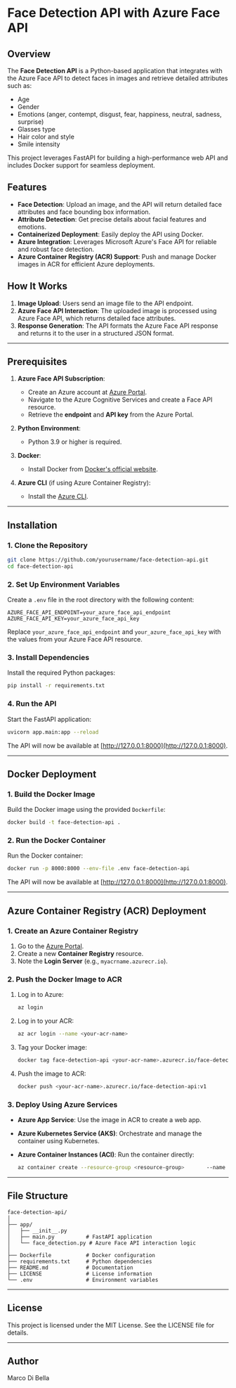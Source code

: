 # Face Detection API with Azure Face API

## Overview

The **Face Detection API** is a Python-based application that integrates with the Azure Face API to detect faces in images and retrieve detailed attributes such as:
- Age
- Gender
- Emotions (anger, contempt, disgust, fear, happiness, neutral, sadness, surprise)
- Glasses type
- Hair color and style
- Smile intensity

This project leverages FastAPI for building a high-performance web API and includes Docker support for seamless deployment.

## Features

- **Face Detection**: Upload an image, and the API will return detailed face attributes and face bounding box information.
- **Attribute Detection**: Get precise details about facial features and emotions.
- **Containerized Deployment**: Easily deploy the API using Docker.
- **Azure Integration**: Leverages Microsoft Azure's Face API for reliable and robust face detection.
- **Azure Container Registry (ACR) Support**: Push and manage Docker images in ACR for efficient Azure deployments.

## How It Works

1. **Image Upload**: Users send an image file to the API endpoint.
2. **Azure Face API Interaction**: The uploaded image is processed using Azure Face API, which returns detailed face attributes.
3. **Response Generation**: The API formats the Azure Face API response and returns it to the user in a structured JSON format.

---

## Prerequisites

1. **Azure Face API Subscription**:
   - Create an Azure account at [Azure Portal](https://portal.azure.com/).
   - Navigate to the Azure Cognitive Services and create a Face API resource.
   - Retrieve the **endpoint** and **API key** from the Azure Portal.

2. **Python Environment**:
   - Python 3.9 or higher is required.

3. **Docker**:
   - Install Docker from [Docker's official website](https://www.docker.com/).

4. **Azure CLI** (if using Azure Container Registry):
   - Install the [Azure CLI](https://docs.microsoft.com/en-us/cli/azure/install-azure-cli).

---

## Installation

### 1. Clone the Repository

```bash
git clone https://github.com/yourusername/face-detection-api.git
cd face-detection-api
```

### 2. Set Up Environment Variables

Create a `.env` file in the root directory with the following content:

```env
AZURE_FACE_API_ENDPOINT=your_azure_face_api_endpoint
AZURE_FACE_API_KEY=your_azure_face_api_key
```

Replace `your_azure_face_api_endpoint` and `your_azure_face_api_key` with the values from your Azure Face API resource.

### 3. Install Dependencies

Install the required Python packages:

```bash
pip install -r requirements.txt
```

### 4. Run the API

Start the FastAPI application:

```bash
uvicorn app.main:app --reload
```

The API will now be available at [http://127.0.0.1:8000](http://127.0.0.1:8000).

---

## Docker Deployment

### 1. Build the Docker Image

Build the Docker image using the provided `Dockerfile`:

```bash
docker build -t face-detection-api .
```

### 2. Run the Docker Container

Run the Docker container:

```bash
docker run -p 8000:8000 --env-file .env face-detection-api
```

The API will now be available at [http://127.0.0.1:8000](http://127.0.0.1:8000).

---

## Azure Container Registry (ACR) Deployment

### 1. Create an Azure Container Registry

1. Go to the [Azure Portal](https://portal.azure.com/).
2. Create a new **Container Registry** resource.
3. Note the **Login Server** (e.g., `myacrname.azurecr.io`).

### 2. Push the Docker Image to ACR

1. Log in to Azure:

   ```bash
   az login
   ```

2. Log in to your ACR:

   ```bash
   az acr login --name <your-acr-name>
   ```

3. Tag your Docker image:

   ```bash
   docker tag face-detection-api <your-acr-name>.azurecr.io/face-detection-api:v1
   ```

4. Push the image to ACR:

   ```bash
   docker push <your-acr-name>.azurecr.io/face-detection-api:v1
   ```

### 3. Deploy Using Azure Services

- **Azure App Service**:
  Use the image in ACR to create a web app.
- **Azure Kubernetes Service (AKS)**:
  Orchestrate and manage the container using Kubernetes.
- **Azure Container Instances (ACI)**:
  Run the container directly:

  ```bash
  az container create --resource-group <resource-group>       --name face-detection-api       --image <your-acr-name>.azurecr.io/face-detection-api:v1       --dns-name-label <unique-name>       --ports 8000
  ```

---

## File Structure

```
face-detection-api/
│
├── app/
│   ├── __init__.py
│   ├── main.py          # FastAPI application
│   └── face_detection.py # Azure Face API interaction logic
│
├── Dockerfile           # Docker configuration
├── requirements.txt     # Python dependencies
├── README.md            # Documentation
├── LICENSE              # License information
└── .env                 # Environment variables
```

---

## License

This project is licensed under the MIT License. See the LICENSE file for details.

---

## Author

Marco Di Bella
